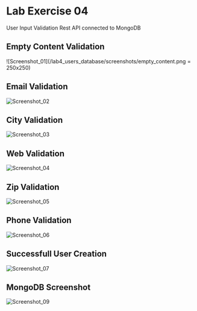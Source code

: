 # Lab Exercise 04
User Input Validation Rest API connected to MongoDB

<!-- Screenshot -->
## Empty Content Validation
![Screenshot_01](/lab4_users_database/screenshots/empty_content.png = 250x250)

## Email Validation
![Screenshot_02](/lab4_users_database/screenshots/email_validation.png)

## City Validation
![Screenshot_03](/lab4_users_database/screenshots/city_validation.png)

## Web Validation
![Screenshot_04](/lab4_users_database/screenshots/web_validation.png)

## Zip Validation
![Screenshot_05](/lab4_users_database/screenshots/zip_validation.png)

## Phone Validation
![Screenshot_06](/lab4_users_database/screenshots/phone_validation.png)

## Successfull User Creation
![Screenshot_07](/lab4_users_database/screenshots/success_creation.png)

## MongoDB Screenshot
![Screenshot_09](/lab4_users_database/screenshots/mongodb_users.png)
